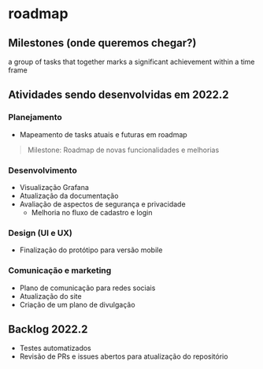 # roadmap

## Milestones (onde queremos chegar?)
a group of tasks that together marks a significant achievement within a time frame

## Atividades sendo desenvolvidas em 2022.2

### Planejamento
- Mapeamento de tasks atuais e futuras em roadmap
> Milestone: Roadmap de novas funcionalidades e melhorias 

### Desenvolvimento
- Visualização Grafana
- Atualização da documentação
- Avaliação de aspectos de segurança e privacidade
  - Melhoria no fluxo de cadastro e login

### Design (UI e UX)
- Finalização do protótipo para versão mobile

### Comunicação e marketing
- Plano de comunicação para redes sociais
- Atualização do site
- Criação de um plano de divulgação

## Backlog 2022.2
- Testes automatizados
- Revisão de PRs e issues abertos para atualização do repositório
